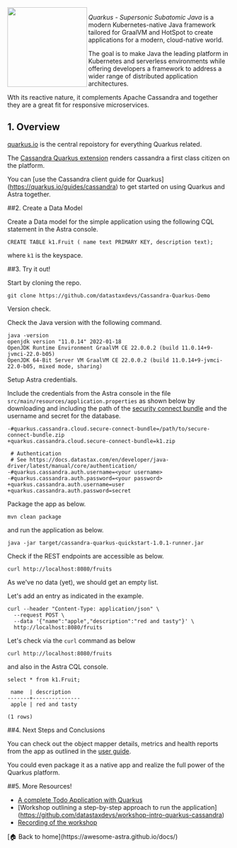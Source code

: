 <img src="../../../../img/tile-quarkus.png" align="left" width="180px"/>

*Quarkus - Supersonic Subatomic Java*
is a modern Kubernetes-native Java framework tailored for GraalVM and HotSpot to create applications for a modern, cloud-native world. 

The goal is to make Java the leading platform in Kubernetes and serverless environments while offering developers a framework to address a wider range of distributed application architectures.

Wth its reactive nature, it complements Apache Cassandra and together they are a great fit for responsive microservices.

## 1. Overview

[quarkus.io](https://quarkus.io/) is the central repoistory for everything Quarkus related.

The [Cassandra Quarkus extension](https://github.com/datastax/cassandra-quarkus) renders cassandra a first class citizen on the platform.

You can [use the Cassandra client guide for Quarkus] (https://quarkus.io/guides/cassandra) to get started on using Quarkus and Astra together.

##2. Create a Data Model

Create a Data model for the simple application using the following CQL statement in the Astra console.

```cql
CREATE TABLE k1.Fruit ( name text PRIMARY KEY, description text);
```

where `k1` is the keyspace.

##3. Try it out!

Start by cloning the repo.

```
git clone https://github.com/datastaxdevs/Cassandra-Quarkus-Demo
```

Version check.

Check the Java version with the following command.

```
java -version
openjdk version "11.0.14" 2022-01-18
OpenJDK Runtime Environment GraalVM CE 22.0.0.2 (build 11.0.14+9-jvmci-22.0-b05)
OpenJDK 64-Bit Server VM GraalVM CE 22.0.0.2 (build 11.0.14+9-jvmci-22.0-b05, mixed mode, sharing)
```

Setup Astra credentials.

Include the credentials from the Astra console in the file `src/main/resources/application.properties` as shown below by downloading and including the path of the [security connect bundle](https://docs.datastax.com/en/astra-serverless/docs/connect/secure-connect-bundle.html) and the username and secret for the database.

```
-#quarkus.cassandra.cloud.secure-connect-bundle=/path/to/secure-connect-bundle.zip
+quarkus.cassandra.cloud.secure-connect-bundle=k1.zip
 
 # Authentication
 # See https://docs.datastax.com/en/developer/java-driver/latest/manual/core/authentication/
-#quarkus.cassandra.auth.username=<your username>
-#quarkus.cassandra.auth.password=<your password>
+quarkus.cassandra.auth.username=user
+quarkus.cassandra.auth.password=secret
```

Package the app as below.

```
mvn clean package
```

and run the application as below.

```
java -jar target/cassandra-quarkus-quickstart-1.0.1-runner.jar
```

Check if the REST endpoints are accessible as below.

```
curl http://localhost:8080/fruits
```

As we've no data (yet), we should get an empty list.

Let's add an entry as indicated in the example.

```
curl --header "Content-Type: application/json" \
  --request POST \          
  --data '{"name":"apple","description":"red and tasty"}' \
  http://localhost:8080/fruits
```

Let's check via the `curl` command as below

```
curl http://localhost:8080/fruits
```

and also in the Astra CQL console.


```cql
select * from k1.Fruit;

 name  | description
-------+---------------
 apple | red and tasty

(1 rows)
```

##4. Next Steps and Conclusions

You can check out the object mapper details, metrics and health reports from the app as outlined in the [user guide](https://quarkus.io/guides/cassandra).

You could even package it as a native app and realize the full power of the Quarkus platform.


##5. More Resources!

- [A complete Todo Application with Quarkus](https://github.com/datastaxdevs/quarkus-astra-intro-demo)
- [Workshop outlining a step-by-step approach to run the application] (https://github.com/datastaxdevs/workshop-intro-quarkus-cassandra)
- [Recording of the workshop](https://www.youtube.com/watch?v=iz9MGczDA_U)

<div class="nosurface" markdown="1">
[🏠 Back to home](https://awesome-astra.github.io/docs/)

</div>
